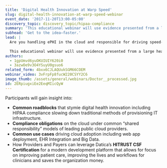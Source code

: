 ```yaml
---
title: 'Digital Health Innovation at Warp Speed'
slug: digital-health-innovation-at-warp-speed-webinar
event_date: '2017-11-20T13:00-05:00'
discovery_topic: discovery_topic/hipaa-compliance
summary: 'This educational webinar will use evidence presented from a large health system customer who addressed common challenges faced when handling ePHI in the cloud. '
subhead: 'Get to the idea—faster.'
lead: |
  Are you handling ePHI in the cloud and responsible for driving speed-to-market?
  
  This educational webinar will use evidence presented from a large health system customer who addressed common challenges faced when handling ePHI in the cloud. Learn the best practices for achieving the benefits of lightning-fast product ideation that is enjoyed by non-healthcare industries.
authors:
  - 1gpUmvd6yuOKUIUIY620i0
  - 3azwOe9v3O4YSuyU0gsuo6
related_form: 4bxx6CJLAQUukSGM66COEM
webinar_video: 3vFrpFp8fucW220CSYY2C6
image_thumb: /assets/general/webinars/Doctor__processed.jpg
id: 2ERpiugxiEe2EeqMIicQyW
---
```

Participants will gain insight into:

- __Common roadblocks__ that stymie digital health innovation including HIPAA compliance slowing down traditional methods of provisioning IT infrastructure.
- __Compliance obligations__ on the cloud under common “shared responsibility” models of leading public cloud providers.
- __Common use cases__ driving cloud adoption including web app deployment, EHR Integration and Big Data.
- How Providers and Payers can leverage Datica’s __HITRUST CSF Certification__ for a modern development platform that allows for focus on improving patient care, improving the lives and workflows for clinicians and saves the organization money.
  